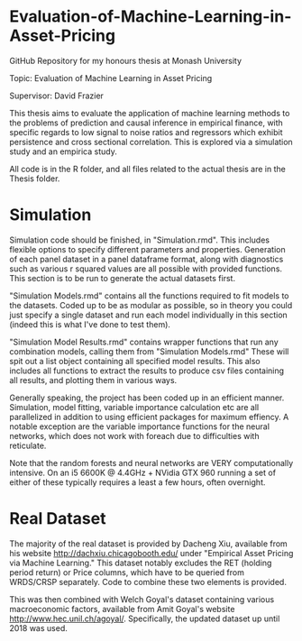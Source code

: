 # Evaluation-of-Machine-Learning-in-Asset-Pricing

GitHub Repository for my honours thesis at Monash University

Topic: Evaluation of Machine Learning in Asset Pricing

Supervisor: David Frazier

This thesis aims to evaluate the application of machine learning methods to the problems of prediction and causal inference in empirical finance, with specific regards to low signal to noise ratios and regressors which exhibit persistence and cross sectional correlation. This is explored via a simulation study and an empirica study.

All code is in the R folder, and all files related to the actual thesis are in the Thesis folder.

# Simulation

Simulation code should be finished, in "Simulation.rmd". This includes flexible options to specify different parameters and properties. Generation of each panel dataset in a panel dataframe format, along with diagnostics such as various r squared values are all possible with provided functions. This section is to be run to generate the actual datasets first.

"Simulation Models.rmd" contains all the functions required to fit models to the datasets. Coded up to be as modular as possible, so in theory you could just specify a single dataset and run each model individually in this section (indeed this is what I've done to test them).

"Simulation Model Results.rmd" contains wrapper functions that run any combination models, calling them from "Simulation Models.rmd" These will spit out a list object containing all specified model results. This also includes all functions to extract the results to produce csv files containing all results, and plotting them in various ways.

Generally speaking, the project has been coded up in an efficient manner. Simulation, model fitting, variable importance calculation etc are all parallelized in addition to using efficient packages for maximum effiency. A notable exception are the variable importance functions for the neural networks, which does not work with foreach due to difficulties with reticulate.

Note that the random forests and neural networks are VERY computationally intensive. On an i5 6600K @ 4.4GHz + NVidia GTX 960 running a set of either of these typically requires a least a few hours, often overnight.

# Real Dataset

The majority of the real dataset is provided by Dacheng Xiu, available from his website http://dachxiu.chicagobooth.edu/ under "Empirical Asset Pricing via Machine Learning." This dataset notably excludes the RET (holding period return) or Price columns, which have to be queried from WRDS/CRSP separately. Code to combine these two elements is provided.

This was then combined with Welch Goyal's dataset containing various macroeconomic factors, available from Amit Goyal's website http://www.hec.unil.ch/agoyal/. Specifically, the updated dataset up until 2018 was used. 
